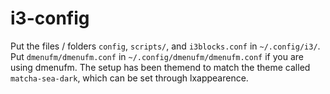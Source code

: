 # i3-config

Put the files / folders `config`, `scripts/`, and `i3blocks.conf` in `~/.config/i3/`. Put `dmenufm/dmenufm.conf` in `~/.config/dmenufm/dmenufm.conf` if you are using dmenufm. The setup has been themend to match the theme called `matcha-sea-dark`, which can be set through lxappearence.
